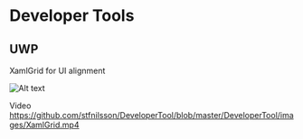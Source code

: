 
# Developer Tools

## UWP ##

XamlGrid for UI alignment

![Alt text](/../master/DeveloperTool/images/XamlGridTool.PNG?raw=true "Optional Title")

Video
https://github.com/stfnilsson/DeveloperTool/blob/master/DeveloperTool/images/XamlGrid.mp4
